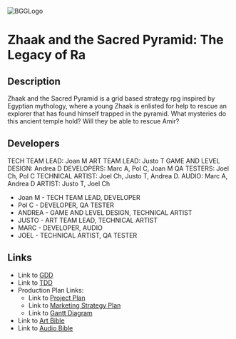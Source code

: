 ![BGGLogo](https://github.com/BackgroundGames/SacredPyramid/assets/85459149/bfa61457-921b-41a7-bf9f-dc44cd3e9c7c)


# Zhaak and the Sacred Pyramid: The Legacy of Ra

## Description

Zhaak and the Sacred Pyramid is a grid based strategy rpg inspired by Egyptian mythology, where a young Zhaak is enlisted for help to
rescue an explorer that has found himself trapped in the pyramid. What mysteries do this ancient temple hold? Will they be able to rescue Amir?

## Developers

TECH TEAM LEAD: Joan M
ART TEAM LEAD: Justo T
GAME AND LEVEL DESIGN: Andrea D
DEVELOPERS: Marc A, Pol C, Joan M
QA TESTERS: Joel Ch, Pol C
TECHNICAL ARTIST: Joel Ch, Justo T, Andrea D.
AUDIO: Marc A, Andrea D
ARTIST: Justo T, Joel Ch

 - Joan M - TECH TEAM LEAD, DEVELOPER
 - Pol C - DEVELOPER, QA TESTER
 - ANDREA - GAME AND LEVEL DESIGN, TECHNICAL ARTIST
 - JUSTO - ART TEAM LEAD, TECHNICAL ARTIST
 - MARC - DEVELOPER, AUDIO
 - JOEL - TECHNICAL ARTIST, QA TESTER

## Links

 - Link to [GDD](https://docs.google.com/document/d/10BjJT5iYlnWMUcPq0piOajL4E_s3uIRq5hB165xh6m0/edit?usp=sharing)
 - Link to [TDD](https://docs.google.com/document/d/15KvzWB9BoVU62rduPc6c0yvtSGSi0mbiuxM6tS_640M/edit?usp=sharing)
 - Production Plan Links:
     - Link to [Project Plan](https://docs.google.com/document/d/18myElpfrDsQrwcyYM9p0Sn7JV1scZhN15Dni6ZoLBko/edit?usp=sharing)
     - Link to [Marketing Strategy Plan](https://docs.google.com/document/d/1L_knH8L46Ws_p5JwHxNSLRCq3NJtQHNPVe3dPcSdwYc/edit?usp=sharing)
     - Link to [Gantt Diagram](https://docs.google.com/spreadsheets/d/1fbky5arG0KPHIsfXHo7sZX60baV_MCRsRxpTrWZfDK4/edit?usp=sharing)
 - Link to [Art Bible](https://docs.google.com/document/d/1zVPyCdnckT4aZ6BajktngFRqlSkumyaxH1FKF5O-oQU/edit?usp=sharing)
 - Link to [Audio Bible](https://docs.google.com/document/d/1WyJz4OcRZ4-4EDC0rx_Pecj3azmFRvV8mGxPlmchJw8/edit?usp=sharing)
